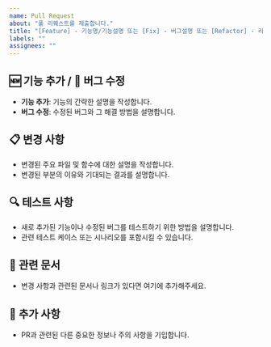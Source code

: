```yaml
---
name: Pull Request
about: "풀 리퀘스트를 제출합니다."
title: "[Feature] - 기능명/기능설명 또는 [Fix] - 버그설명 또는 [Refactor] - 리팩토링 내용"
labels: ""
assignees: ""
---
```


## 🆕 기능 추가 / 🔧 버그 수정

-   **기능 추가**: 기능의 간략한 설명을 작성합니다.
-   **버그 수정**: 수정된 버그와 그 해결 방법을 설명합니다.

## 📋 변경 사항

-   변경된 주요 파일 및 함수에 대한 설명을 작성합니다.
-   변경된 부분의 이유와 기대되는 결과를 설명합니다.

## 🔍 테스트 사항

-   새로 추가된 기능이나 수정된 버그를 테스트하기 위한 방법을 설명합니다.
-   관련 테스트 케이스 또는 시나리오를 포함시킬 수 있습니다.

## 📄 관련 문서

-   변경 사항과 관련된 문서나 링크가 있다면 여기에 추가해주세요.

## 📝 추가 사항

-   PR과 관련된 다른 중요한 정보나 주의 사항을 기입합니다.
